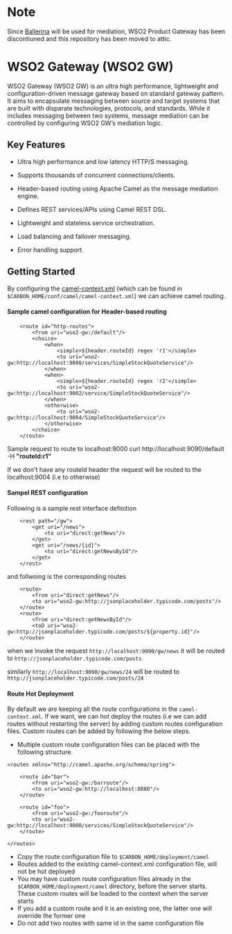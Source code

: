 # Note
Since [Ballerina](https://github.com/ballerinalang/ballerina) will be used for mediation, WSO2 Product Gateway has been discontiuned and this repository has been moved to attic.

# WSO2 Gateway (WSO2 GW)
WSO2 Gateway (WSO2 GW) is an ultra high performance, lightweight and configuration-driven message gateway based on
standard gateway pattern. It aims to encapsulate messaging between source and target systems that are built with
disparate technologies, protocols, and standards. While it includes messaging between two systems, message mediation
can be controlled by configuring WSO2 GW’s mediation logic.


## Key Features

* Ultra high performance and low latency  HTTP/S messaging.

* Supports thousands of concurrent connections/clients.

* Header-based routing using Apache Camel as the message mediation engine.

* Defines REST services/APIs using Camel REST DSL.

* Lightweight and stateless service orchestration.

* Load balancing and failover messaging.

* Error handling support. 

## Getting Started

By configuring the [camel-context.xml](https://github.com/wso2/product-gw/blob/master/product/carbon-home/conf/camel/camel-context.xml) (which can be found in `$CARBON_HOME/conf/camel/camel-context.xml`)
we can achieve camel routing.

#### Sample camel configuration for Header-based routing
```
    <route id="http-routes">
        <from uri="wso2-gw:/default"/>
        <choice>
            <when>
                <simple>${header.routeId} regex 'r1'</simple>
                <to uri="wso2-gw:http://localhost:9000/services/SimpleStockQuoteService"/>
            </when>
            <when>
                <simple>${header.routeId} regex 'r2'</simple>
                <to uri="wso2-gw:http://localhost:9002/service/SimpleStockQuoteService"/>
            </when>
            <otherwise>
                <to uri="wso2-gw:http://localhost:9004/SimpleStockQuoteService"/>
            </otherwise>
        </choice>
    </route>
```

 Sample request to route to localhost:9000
 curl  http://localhost:9090/default -H __"routeId:r1"__

 If we don't have any routeId header the request will be routed to the localhost:9004 (i.e to otherwise)

#### Sampel REST configuration

Following is a sample rest interface definition
```
    <rest path="/gw">
        <get uri="/news">
            <to uri="direct:getNews"/>
        </get>
        <get uri="/news/{id}">
            <to uri="direct:getNewsById"/>
        </get>
    </rest>
```

and follwoing is the corresponding routes
```
    <route>
        <from uri="direct:getNews"/>
        <to uri="wso2-gw:http://jsonplaceholder.typicode.com/posts"/>
    </route>
    <route>
        <from uri="direct:getNewsById"/>
        <toD uri="wso2-gw:http://jsonplaceholder.typicode.com/posts/${property.id}"/>
    </route>
```

when we invoke the request `http://localhost:9090/gw/news`
it will be routed to `http://jsonplaceholder.typicode.com/posts`

similarly `http://localhost:9090/gw/news/24` will be routed to `http://jsonplaceholder.typicode.com/posts/24`

#### Route Hot Deployment
By default we are keeping all the route configurations in the `camel-context.xml`. If we want, we can hot deploy the routes (i.e we can add routes without restarting the server) by adding custom routes configuration files. Custom routes can be added by following the below steps.

* Multiple custom route configuration files can be placed with the following structure.

```
<routes xmlns="http://camel.apache.org/schema/spring">

    <route id="bar">
        <from uri="wso2-gw:/barroute"/>
        <to uri="wso2-gw:http://localhost:8080"/>
    </route>

    <route id="foo">
        <from uri="wso2-gw:/fooroute"/>
        <to uri="wso2-gw:http://localhost:9000/services/SimpleStockQuoteService"/>
    </route>

</routes>
```
* Copy the route configuration file to `$CARBON_HOME/deployment/camel`
* Routes added to the existing camel-context.xml configuration file, will not be hot deployed
* You may have custom route configuration files already in the `$CARBON_HOME/deployment/camel` directory, before the server starts. These custom routes will be loaded to the context when the server starts
* If you add a custom route and it is an existing one, the latter one will override the former one
* Do not add two routes with same id in the same configuration file
